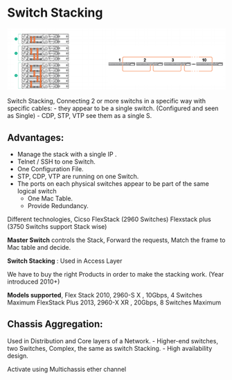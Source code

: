 # Switch Stacking

![Stacking](/II%20-%20Network%20Access/Screenshots/stacking.png)


Switch Stacking, Connecting 2 or more switchs in a specific way with specific cables:
	- they appear to be a single switch. (Configured and seen as Single)
	- CDP, STP, VTP see them as a single S.

## Advantages:
	
- Manage the stack with a single IP .
- Telnet / SSH to one Switch.
- One Configuration File.
- STP, CDP, VTP are running on one Switch.
- The ports on each physical switches appear to be part of the same logical switch
	- One Mac Table.
	- Provide Redundancy.

Different technologies, 
	Cicso FlexStack (2960 Switches)
	Flexstack plus	(3750 Switchs support Stack wise)

**Master Switch** controls the Stack, Forward the requests, Match the frame to Mac table and decide.
			
**Switch Stacking** : Used in Access Layer

We have to buy the right Products in order to make the stacking work. (Year introduced 2010+)

**Models supported**, 
	Flex Stack	2010, 2960-S X	, 10Gbps, 4 Switches Maximum
	FlexStack Plus	2013, 2960-X XR	, 20Gbps, 8 Switches Maximum	

	
## Chassis Aggregation:

Used in Distribution and Core layers of a Network.
	- Higher-end switches, two Switches, Complex, the same as switch Stacking.
	- High availability design.

Activate using
	Multichassis ether channel
